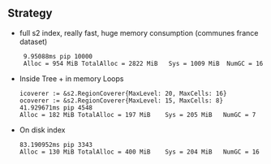 ## Strategy

- full s2 index, really fast, huge memory consumption (communes france dataset)

  ```
   9.95088ms pip 10000
   Alloc = 954 MiB TotalAlloc = 2822 MiB   Sys = 1009 MiB  NumGC = 16
  ```
- Inside Tree + in memory Loops

  ```
  icoverer := &s2.RegionCoverer{MaxLevel: 20, MaxCells: 16}
  ocoverer := &s2.RegionCoverer{MaxLevel: 15, MaxCells: 8}
  41.929671ms pip 4548
  Alloc = 182 MiB TotalAlloc = 197 MiB    Sys = 205 MiB   NumGC = 7
  ```
- On disk index
  ```
  83.190952ms pip 3343
  Alloc = 130 MiB TotalAlloc = 400 MiB    Sys = 204 MiB   NumGC = 16
  ```
  
